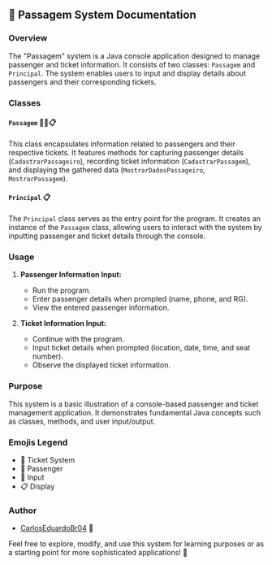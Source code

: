 ## 🎫 **Passagem System Documentation**

### Overview

The "Passagem" system is a Java console application designed to manage passenger and ticket information. It consists of two classes: `Passagem` and `Principal`. The system enables users to input and display details about passengers and their corresponding tickets.

### Classes

#### `Passagem` 🧑📝📋

This class encapsulates information related to passengers and their respective tickets. It features methods for capturing passenger details (`CadastrarPassageiro`), recording ticket information (`CadastrarPassagem`), and displaying the gathered data (`MostrarDadosPassageiro`, `MostrarPassagem`).

#### `Principal` 📋

The `Principal` class serves as the entry point for the program. It creates an instance of the `Passagem` class, allowing users to interact with the system by inputting passenger and ticket details through the console.

### Usage

1. **Passenger Information Input:**
   - Run the program.
   - Enter passenger details when prompted (name, phone, and RG).
   - View the entered passenger information.

2. **Ticket Information Input:**
   - Continue with the program.
   - Input ticket details when prompted (location, date, time, and seat number).
   - Observe the displayed ticket information.

### Purpose

This system is a basic illustration of a console-based passenger and ticket management application. It demonstrates fundamental Java concepts such as classes, methods, and user input/output.

### Emojis Legend

- 🎫 Ticket System
- 🧑 Passenger
- 📝 Input
- 📋 Display

### Author

- [CarlosEduardoBr04](https://github.com/CarlosEduardoBr04) 🚀

Feel free to explore, modify, and use this system for learning purposes or as a starting point for more sophisticated applications! 🚀
